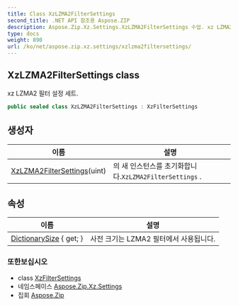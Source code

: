 ```yaml
---
title: Class XzLZMA2FilterSettings
second_title: .NET API 참조용 Aspose.ZIP
description: Aspose.Zip.Xz.Settings.XzLZMA2FilterSettings 수업. xz LZMA2 필터 설정 세트.
type: docs
weight: 890
url: /ko/net/aspose.zip.xz.settings/xzlzma2filtersettings/
---
```

## XzLZMA2FilterSettings class

xz LZMA2 필터 설정 세트.

```csharp
public sealed class XzLZMA2FilterSettings : XzFilterSettings
```

## 생성자

| 이름 | 설명 |
| --- | --- |
| [XzLZMA2FilterSettings](xzlzma2filtersettings/)(uint) | 의 새 인스턴스를 초기화합니다.`XzLZMA2FilterSettings` . |

## 속성

| 이름 | 설명 |
| --- | --- |
| [DictionarySize](../../aspose.zip.xz.settings/xzlzma2filtersettings/dictionarysize/) { get; } | 사전 크기는 LZMA2 필터에서 사용됩니다. |

### 또한보십시오

* class [XzFilterSettings](../xzfiltersettings/)
* 네임스페이스 [Aspose.Zip.Xz.Settings](../../aspose.zip.xz.settings/)
* 집회 [Aspose.Zip](../../)


